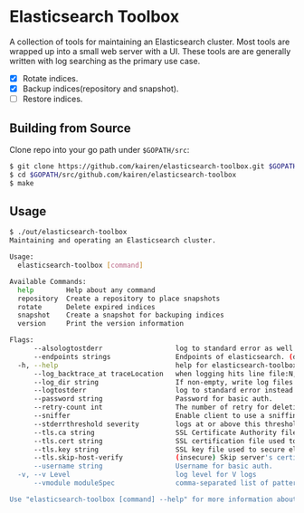 # Elasticsearch Toolbox
A collection of tools for maintaining an Elasticsearch cluster. Most tools are wrapped up into a small web server with a UI. These tools are are generally written with log searching as the primary use case.

* [x] Rotate indices.
* [x] Backup indices(repository and snapshot).
* [ ] Restore indices.

## Building from Source
Clone repo into your go path under `$GOPATH/src`:

```sh
$ git clone https://github.com/kairen/elasticsearch-toolbox.git $GOPATH/src/github.com/kairen/elasticsearch-toolbox
$ cd $GOPATH/src/github.com/kairen/elasticsearch-toolbox
$ make
```

## Usage

```sh 
$ ./out/elasticsearch-toolbox
Maintaining and operating an Elasticsearch cluster.

Usage:
  elasticsearch-toolbox [command]

Available Commands:
  help        Help about any command
  repository  Create a repository to place snapshots
  rotate      Delete expired indices
  snapshot    Create a snapshot for backuping indices
  version     Print the version information

Flags:
      --alsologtostderr                  log to standard error as well as files
      --endpoints strings                Endpoints of elasticsearch. (default [http://elasticsearch:9200])
  -h, --help                             help for elasticsearch-toolbox
      --log_backtrace_at traceLocation   when logging hits line file:N, emit a stack trace (default :0)
      --log_dir string                   If non-empty, write log files in this directory
      --logtostderr                      log to standard error instead of files
      --password string                  Password for basic auth.
      --retry-count int                  The number of retry for deleting request. (default 5)
      --sniffer                          Enable client to use a sniffing process for finding all nodes of your cluster.
      --stderrthreshold severity         logs at or above this threshold go to stderr (default 2)
      --tls.ca string                    SSL Certificate Authority file used to secure elasticsearch communication.
      --tls.cert string                  SSL certification file used to secure elasticsearch communication.
      --tls.key string                   SSL key file used to secure elasticsearch communication.
      --tls.skip-host-verify             (insecure) Skip server's certificate chain and host name verification
      --username string                  Username for basic auth.
  -v, --v Level                          log level for V logs
      --vmodule moduleSpec               comma-separated list of pattern=N settings for file-filtered logging

Use "elasticsearch-toolbox [command] --help" for more information about a command.
```